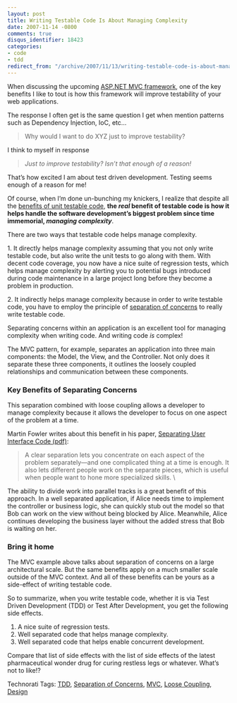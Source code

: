 ```yaml
---
layout: post
title: Writing Testable Code Is About Managing Complexity
date: 2007-11-14 -0800
comments: true
disqus_identifier: 18423
categories:
- code
- tdd
redirect_from: "/archive/2007/11/13/writing-testable-code-is-about-managing-complexity.aspx/"
---
```


When discussing the upcoming [ASP.NET MVC
framework](http://weblogs.asp.net/scottgu/archive/2007/11/13/asp-net-mvc-framework-part-1.aspx "ASP.NET MVC Framework Part 1"),
one of the key benefits I like to tout is how this framework will
improve testability of your web applications.

The response I often get is the same question I get when mention
patterns such as Dependency Injection, IoC, etc...

> Why would I want to do XYZ just to improve testability?

I think to myself in response

> *Just to improve testability?* *Isn’t that enough of a reason!*

That’s how excited I am about test driven development. Testing seems
enough of a reason for me!

Of course, when I’m done un-bunching my knickers, I realize that despite
all the [benefits of unit testable
code](http://haacked.com/archive/2004/12/06/unit-testing-benefits.aspx "Unit Testing Benefits"),
**the *real* benefit of testable code is how it helps handle the
software development’s biggest problem since time immemorial, *managing
complexity***.

There are two ways that testable code helps manage complexity.

​1. It directly helps manage complexity assuming that you not only write
testable code, but also write the unit tests to go along with them. With
decent code coverage, you now have a nice suite of regression tests,
which helps manage complexity by alerting you to potential bugs
introduced during code maintenance in a large project long before they
become a problem in production.

​2. It indirectly helps manage complexity because in order to write
testable code, you have to employ the principle of [separation of
concerns](http://en.wikipedia.org/wiki/Separation_of_concerns "Separation of Concerns in Wikipedia")
to really write testable code.

Separating concerns within an application is an excellent tool for
managing complexity when writing code. And writing code *is* complex!

The MVC pattern, for example, separates an application into three main
components: the Model, the View, and the Controller. Not only does it
separate these three components, it outlines the loosely coupled
relationships and communication between these components.

### Key Benefits of Separating Concerns

This separation combined with loose coupling allows a developer to
manage complexity because it allows the developer to focus on one aspect
of the problem at a time.

Martin Fowler writes about this benefit in his paper, [Separating User
Interface Code
(pdf)](http://martinfowler.com/ieeeSoftware/separation.pdf "Fowler on Separation of Concerns"):

> A clear separation lets you concentrate on each aspect of the problem
> separately—and one complicated thing at a time is enough. It also lets
> different people work on the separate pieces, which is useful when
> people want to hone more specialized skills. \

The ability to divide work into parallel tracks is a great benefit of
this approach. In a well separated application, if Alice needs time to
implement the controller or business logic, she can quickly stub out the
model so that Bob can work on the view without being blocked by Alice.
Meanwhile, Alice continues developing the business layer without the
added stress that Bob is waiting on her.

### Bring it home

The MVC example above talks about separation of concerns on a large
architectural scale. But the same benefits apply on a much smaller scale
outside of the MVC context. And all of these benefits can be yours as a
side-effect of writing testable code.

So to summarize, when you write testable code, whether it is via Test
Driven Development (TDD) or Test After Development, you get the
following side effects.

1.  A nice suite of regression tests.
2.  Well separated code that helps manage complexity.
3.  Well separated code that helps enable concurrent development.

Compare that list of side effects with the list of side effects of the
latest pharmaceutical wonder drug for curing restless legs or whatever.
What’s not to like!?

Technorati Tags: [TDD](http://technorati.com/tags/TDD), [Separation of
Concerns](http://technorati.com/tags/Separation%20of%20Concerns),
[MVC](http://technorati.com/tags/MVC), [Loose
Coupling](http://technorati.com/tags/Loose%20Coupling),
[Design](http://technorati.com/tags/Design)

